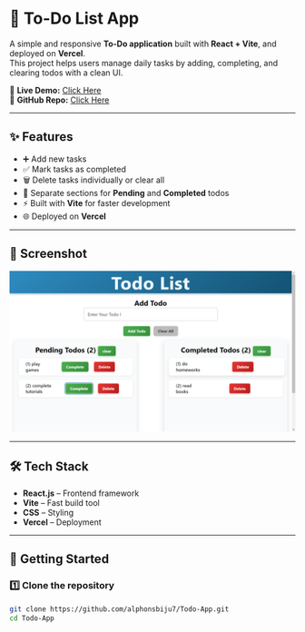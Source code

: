 # 📝 To-Do List App

A simple and responsive **To-Do application** built with **React + Vite**, and deployed on **Vercel**.  
This project helps users manage daily tasks by adding, completing, and clearing todos with a clean UI.

🔗 **Live Demo:** [Click Here](https://todo-app-beta-murex.vercel.app/)  
🔗 **GitHub Repo:** [Click Here](https://github.com/alphonsbiju7/Todo-App)

---

## ✨ Features
- ➕ Add new tasks  
- ✅ Mark tasks as completed  
- 🗑️ Delete tasks individually or clear all  
- 📂 Separate sections for **Pending** and **Completed** todos  
- ⚡ Built with **Vite** for faster development  
- 🌐 Deployed on **Vercel**  

---

## 📸 Screenshot
![Todo App Screenshot](./screenshot.png)  

---

## 🛠️ Tech Stack
- **React.js** – Frontend framework  
- **Vite** – Fast build tool  
- **CSS** – Styling  
- **Vercel** – Deployment  

---

## 🚀 Getting Started

### 1️⃣ Clone the repository
```bash
git clone https://github.com/alphonsbiju7/Todo-App.git
cd Todo-App
